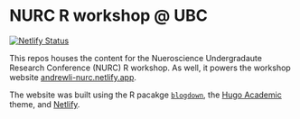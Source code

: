 # NURC R workshop @ UBC

[![Netlify Status](https://api.netlify.com/api/v1/badges/00654ad1-efd3-404b-ba4b-a88f183b1581/deploy-status)](https://app.netlify.com/sites/andrewli-nurc/deploys) 

This repos houses the content for the Nueroscience Undergradaute Research Conference (NURC) R workshop. As well, it powers the workshop website [andrewli-nurc.netlify.app](https://andrewli-nurc.netlify.app). 

The website was built using the R pacakge [`blogdown`](https://cran.r-project.org/web/packages/blogdown/index.html), the [Hugo Academic](https://themes.gohugo.io/academic/) theme, and [Netlify](https://www.netlify.com/). 
